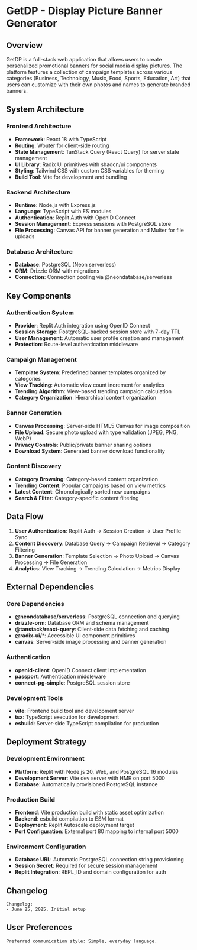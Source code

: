 # GetDP - Display Picture Banner Generator

## Overview

GetDP is a full-stack web application that allows users to create personalized promotional banners for social media display pictures. The platform features a collection of campaign templates across various categories (Business, Technology, Music, Food, Sports, Education, Art) that users can customize with their own photos and names to generate branded banners.

## System Architecture

### Frontend Architecture
- **Framework**: React 18 with TypeScript
- **Routing**: Wouter for client-side routing
- **State Management**: TanStack Query (React Query) for server state management
- **UI Library**: Radix UI primitives with shadcn/ui components
- **Styling**: Tailwind CSS with custom CSS variables for theming
- **Build Tool**: Vite for development and bundling

### Backend Architecture
- **Runtime**: Node.js with Express.js
- **Language**: TypeScript with ES modules
- **Authentication**: Replit Auth with OpenID Connect
- **Session Management**: Express sessions with PostgreSQL store
- **File Processing**: Canvas API for banner generation and Multer for file uploads

### Database Architecture
- **Database**: PostgreSQL (Neon serverless)
- **ORM**: Drizzle ORM with migrations
- **Connection**: Connection pooling via @neondatabase/serverless

## Key Components

### Authentication System
- **Provider**: Replit Auth integration using OpenID Connect
- **Session Storage**: PostgreSQL-backed session store with 7-day TTL
- **User Management**: Automatic user profile creation and management
- **Protection**: Route-level authentication middleware

### Campaign Management
- **Template System**: Predefined banner templates organized by categories
- **View Tracking**: Automatic view count increment for analytics
- **Trending Algorithm**: View-based trending campaign calculation
- **Category Organization**: Hierarchical content organization

### Banner Generation
- **Canvas Processing**: Server-side HTML5 Canvas for image composition
- **File Upload**: Secure photo upload with type validation (JPEG, PNG, WebP)
- **Privacy Controls**: Public/private banner sharing options
- **Download System**: Generated banner download functionality

### Content Discovery
- **Category Browsing**: Category-based content organization
- **Trending Content**: Popular campaigns based on view metrics
- **Latest Content**: Chronologically sorted new campaigns
- **Search & Filter**: Category-specific content filtering

## Data Flow

1. **User Authentication**: Replit Auth → Session Creation → User Profile Sync
2. **Content Discovery**: Database Query → Campaign Retrieval → Category Filtering
3. **Banner Generation**: Template Selection → Photo Upload → Canvas Processing → File Generation
4. **Analytics**: View Tracking → Trending Calculation → Metrics Display

## External Dependencies

### Core Dependencies
- **@neondatabase/serverless**: PostgreSQL connection and querying
- **drizzle-orm**: Database ORM and schema management
- **@tanstack/react-query**: Client-side data fetching and caching
- **@radix-ui/***: Accessible UI component primitives
- **canvas**: Server-side image processing and banner generation

### Authentication
- **openid-client**: OpenID Connect client implementation
- **passport**: Authentication middleware
- **connect-pg-simple**: PostgreSQL session store

### Development Tools
- **vite**: Frontend build tool and development server
- **tsx**: TypeScript execution for development
- **esbuild**: Server-side TypeScript compilation for production

## Deployment Strategy

### Development Environment
- **Platform**: Replit with Node.js 20, Web, and PostgreSQL 16 modules
- **Development Server**: Vite dev server with HMR on port 5000
- **Database**: Automatically provisioned PostgreSQL instance

### Production Build
- **Frontend**: Vite production build with static asset optimization
- **Backend**: esbuild compilation to ESM format
- **Deployment**: Replit Autoscale deployment target
- **Port Configuration**: External port 80 mapping to internal port 5000

### Environment Configuration
- **Database URL**: Automatic PostgreSQL connection string provisioning
- **Session Secret**: Required for secure session management
- **Replit Integration**: REPL_ID and domain configuration for auth

## Changelog

```
Changelog:
- June 25, 2025. Initial setup
```

## User Preferences

```
Preferred communication style: Simple, everyday language.
```